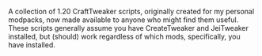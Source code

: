 A collection of 1.20 CraftTweaker scripts, originally created for my personal modpacks, now made available to anyone who might find them useful.
These scripts generally assume you have CreateTweaker and JeiTweaker installed, but (should) work regardless of which mods, specifically, you have installed.

